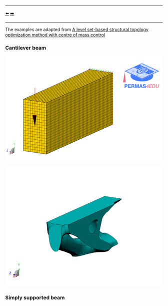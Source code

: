 ***
[⬅️](../039/README.md "Previous example")
[➡️](../README.md "Go up one directory level")
***

The examples are adapted from [A level set-based structural topology optimization method with centre of mass control](https://doi.org/10.1051/smdo/2025025)

### Cantilever beam

![Finite element model](cantilever_model.png "Finite element model")

![CAD](step.gif "Quad layout")

### Simply supported beam
